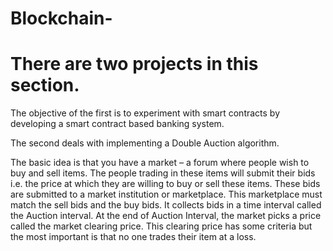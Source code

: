 # Blockchain-

# There are two projects in this section. 

The objective of the first is to experiment with smart contracts by developing a smart contract based banking system. 

The second deals with implementing a Double Auction algorithm.

The basic idea is that you have a market – a forum where people wish to buy and sell items. The people
trading in these items will submit their bids i.e. the price at which they are willing to buy
or sell these items. These bids are submitted to a market institution or marketplace.
This marketplace must match the sell bids and the buy bids. It collects bids in a time interval called the Auction interval. At the end of
Auction Interval, the market picks a price called the market clearing price. This clearing
price has some criteria but the most important is that no one trades their item at a loss.
